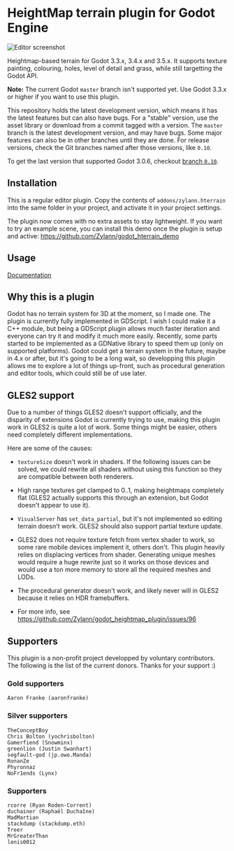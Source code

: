 HeightMap terrain plugin for Godot Engine
=========================================

![Editor screenshot](https://user-images.githubusercontent.com/1311555/49705861-a5275380-fc19-11e8-8338-9ad364d2db8d.png)

Heightmap-based terrain for Godot 3.3.x, 3.4.x and 3.5.x.
It supports texture painting, colouring, holes, level of detail and grass, while still targetting the Godot API.

**Note:** The current Godot `master` branch isn't supported yet. Use Godot 3.3.x or higher if you want to use this plugin.

This repository holds the latest development version, which means it has the latest features but can also have bugs.
For a "stable" version, use the asset library or download from a commit tagged with a version.
The `master` branch is the latest development version, and may have bugs. Some major features can also be in other branches until they are done. For release versions, check the Git branches named after those versions, like `0.10`.

To get the last version that supported Godot 3.0.6, checkout [branch `0.10`](https://github.com/Zylann/godot_heightmap_plugin/tree/0.10).


Installation
--------------

This is a regular editor plugin.
Copy the contents of `addons/zylann.hterrain` into the same folder in your project, and activate it in your project settings.

The plugin now comes with no extra assets to stay lightweight.
If you want to try an example scene, you can install this demo once the plugin is setup and active:
https://github.com/Zylann/godot_hterrain_demo


Usage
----------

[Documentation](https://hterrain-plugin.readthedocs.io/en/latest/)


Why this is a plugin
----------------------

Godot has no terrain system for 3D at the moment, so I made one.
The plugin is currently fully implemented in GDScript. I wish I could make it a C++ module, but being a GDScript plugin allows much faster iteration and everyone can try it and modify it much more easily. Recently, some parts started to be implemented as a GDNative library to speed them up (only on supported platforms).
Godot could get a terrain system in the future, maybe in 4.x or after, but it's going to be a long wait, so developping this plugin allows me to explore a lot of things up-front, such as procedural generation and editor tools, which could still be of use later.


GLES2 support
---------------

Due to a number of things GLES2 doesn't support officially, and the disparity of extensions Godot is currently trying to use, making this plugin work in GLES2 is quite a lot of work. Some things might be easier, others need completely different implementations.

Here are some of the causes:

- `textureSize` doesn't work in shaders. If the following issues can be solved, we could rewrite all shaders without using this function so they are compatible between both renderers.

- High range textures get clamped to 0..1, making heightmaps completely flat (GLES2 actually supports this through an extension, but Godot doesn't appear to use it).

- `VisualServer` has `set_data_partial`, but it's not implemented so editing terrain doesn't work. GLES2 should also support partial texture update.

- GLES2 does not require texture fetch from vertex shader to work, so some rare mobile devices implement it, others don't. This plugin heavily relies on displacing vertices from shader. Generating unique meshes would require a huge rewrite just so it works on those devices and would use a ton more memory to store all the required meshes and LODs.

- The procedural generator doesn't work, and likely never will in GLES2 because it relies on HDR framebuffers.

- For more info, see https://github.com/Zylann/godot_heightmap_plugin/issues/96


Supporters
-----------

This plugin is a non-profit project developped by voluntary contributors. The following is the list of the current donors.
Thanks for your support :)

### Gold supporters

```
Aaron Franke (aaronfranke)
```

### Silver supporters

```
TheConceptBoy
Chris Bolton (yochrisbolton)
Gamerfiend (Snowminx) 
greenlion (Justin Swanhart) 
segfault-god (jp.owo.Manda)
RonanZe
Phyronnaz
NoFr1ends (Lynx)
```

### Supporters

```
rcorre (Ryan Roden-Corrent) 
duchainer (Raphaël Duchaîne)
MadMartian
stackdump (stackdump.eth)
Treer
MrGreaterThan
lenis0012
```
